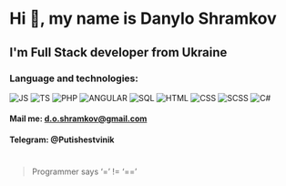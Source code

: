 # Hi 👋, my name is **Danylo Shramkov**
## I'm Full Stack developer from Ukraine
### Language and technologies:
![JS](https://img.shields.io/badge/-JAVASCRIPT-090909?style=for-the-badge&logo=JavaScript)
![TS](https://img.shields.io/badge/-TYPESCRIPT-090909?style=for-the-badge&logo=TypeScript)
![PHP](https://img.shields.io/badge/-PHP-090909?style=for-the-badge&logo=Php)
![ANGULAR](https://img.shields.io/badge/-ANGULAR-090909?style=for-the-badge&logo=angular)
![SQL](https://img.shields.io/badge/-SQL-090909?style=for-the-badge&logo=MySql)
![HTML](https://img.shields.io/badge/-HTML-090909?style=for-the-badge&logo=html5)
![CSS](https://img.shields.io/badge/-CSS-090909?style=for-the-badge&logo=css3)
![SCSS](https://img.shields.io/badge/-SASS-090909?style=for-the-badge&logo=sass)
![C#](https://img.shields.io/badge/-CSharp-090909?style=for-the-badge&logo=C-Sharp)
#### Mail me: d.o.shramkov@gmail.com
#### Telegram: @Putishestvinik 
#
> Programmer says ‘=’ != ‘==’


<!--
Here are some ideas to get you started:

- 🔭 I’m currently working on ...
- 🌱 I’m currently learning ...
- 👯 I’m looking to collaborate on ...
- 🤔 I’m looking for help with ...
- 💬 Ask me about ...
- 📫 How to reach me: ...
- 😄 Pronouns: ...
- ⚡ Fun fact: ...
-->
